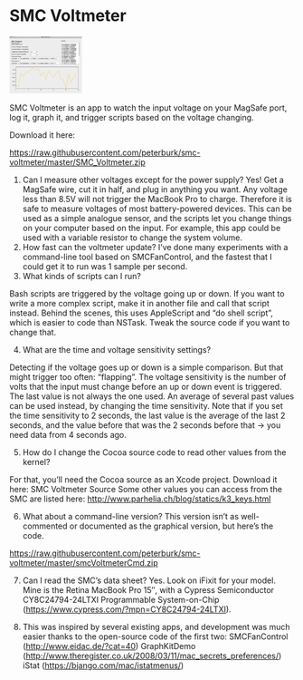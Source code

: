 # SMC Voltmeter

<img class="aligncenter" alt="SMC Voltmeter Logo" src="https://raw.githubusercontent.com/peterburk/smc-voltmeter/master/SMC_Voltmeter_Screenshot.png" width="128">


SMC Voltmeter is an app to watch the input voltage on your MagSafe port, log it, graph it, and trigger scripts based on the voltage changing.

Download it here: 

https://raw.githubusercontent.com/peterburk/smc-voltmeter/master/SMC_Voltmeter.zip

1. Can I measure other voltages except for the power supply?
Yes!
Get a MagSafe wire, cut it in half, and plug in anything you want.
Any voltage less than 8.5V will not trigger the MacBook Pro to charge. Therefore it is safe to measure voltages of most battery-powered devices.
This can be used as a simple analogue sensor, and the scripts let you change things on your computer based on the input.
For example, this app could be used with a variable resistor to change the system volume.
2. How fast can the voltmeter update?
I’ve done many experiments with a command-line tool based on SMCFanControl, and the fastest that I could get it to run was 1 sample per second.
3. What kinds of scripts can I run?

Bash scripts are triggered by the voltage going up or down. If you want to write a more complex script, make it in another file and call that script instead.
Behind the scenes, this uses AppleScript and “do shell script”, which is easier to code than NSTask. Tweak the source code if you want to change that.

4. What are the time and voltage sensitivity settings?

Detecting if the voltage goes up or down is a simple comparison. But that might trigger too often: “flapping”.
The voltage sensitivity is the number of volts that the input must change before an up or down event is triggered.
The last value is not always the one used. An average of several past values can be used instead, by changing the time sensitivity. Note that if you set the time sensitivity to 2 seconds, the last value is the average of the last 2 seconds, and the value before that was the 2 seconds before that -> you need data from 4 seconds ago.

5. How do I change the Cocoa source code to read other values from the kernel?

For that, you’ll need the Cocoa source as an Xcode project. Download it here:
SMC Voltmeter Source
Some other values you can access from the SMC are listed here:
http://www.parhelia.ch/blog/statics/k3_keys.html

6. What about a command-line version?
This version isn’t as well-commented or documented as the graphical version, but here’s the code.

https://raw.githubusercontent.com/peterburk/smc-voltmeter/master/smcVoltmeterCmd.zip


7. Can I read the SMC’s data sheet?
Yes. Look on iFixit for your model.
Mine is the Retina MacBook Pro 15″, with a Cypress Semiconductor CY8C24794-24LTXI Programmable System-on-Chip (https://www.cypress.com/?mpn=CY8C24794-24LTXI).

8. This was inspired by several existing apps, and development was much easier thanks to the open-source code of the first two:
SMCFanControl (http://www.eidac.de/?cat=40)
GraphKitDemo (http://www.theregister.co.uk/2008/03/11/mac_secrets_preferences/)
iStat (https://bjango.com/mac/istatmenus/)
